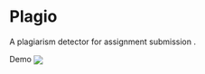 # Plagio
A plagiarism detector for assignment submission .

Demo
<img align="center" src="https://s9.gifyu.com/images/2022-12-19-01-35-44.gif">
